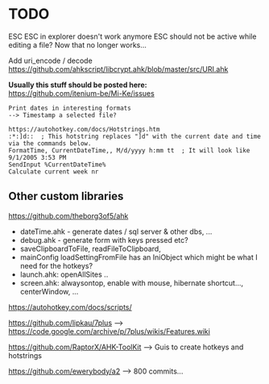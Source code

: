 TODO
====

ESC ESC  in explorer doesn't work anymore
ESC should not be active while editing a file? Now that no longer works...

Add uri_encode / decode
https://github.com/ahkscript/libcrypt.ahk/blob/master/src/URI.ahk

**Usually this stuff should be posted here:**  
https://github.com/itenium-be/Mi-Ke/issues

```
Print dates in interesting formats  
--> Timestamp a selected file?

https://autohotkey.com/docs/Hotstrings.htm  
:*:]d::  ; This hotstring replaces "]d" with the current date and time via the commands below.  
FormatTime, CurrentDateTime,, M/d/yyyy h:mm tt  ; It will look like 9/1/2005 3:53 PM  
SendInput %CurrentDateTime%  
Calculate current week nr
```

Other custom libraries
----------------------

https://github.com/theborg3of5/ahk
- dateTime.ahk - generate dates / sql server & other dbs, ...
- debug.ahk - generate form with keys pressed etc?
- saveClipboardToFile, readFileToClipboard, 
- mainConfig loadSettingFromFile has an IniObject which might be what I need for the hotkeys?
- launch.ahk: openAllSites ..
- screen.ahk: alwaysontop, enable with mouse, hibernate shortcut..., centerWindow, ...

https://autohotkey.com/docs/scripts/


https://github.com/lipkau/7plus
--> https://code.google.com/archive/p/7plus/wikis/Features.wiki

https://github.com/RaptorX/AHK-ToolKit
--> Guis to create hotkeys and hotstrings

https://github.com/ewerybody/a2
--> 800 commits...
